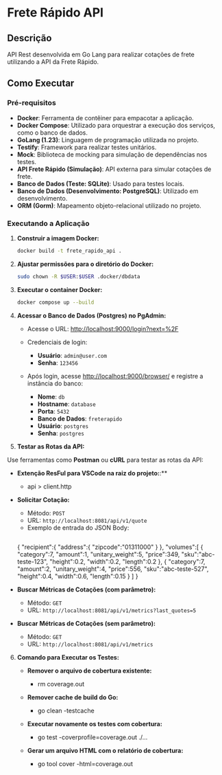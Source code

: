 # Frete Rápido API

## Descrição

API Rest desenvolvida em Go Lang para realizar cotações de frete utilizando a API da Frete Rápido.

## Como Executar

### Pré-requisitos

- **Docker**: Ferramenta de contêiner para empacotar a aplicação.
- **Docker Compose**: Utilizado para orquestrar a execução dos serviços, como o banco de dados.
- **GoLang (1.23)**: Linguagem de programação utilizada no projeto.
- **Testify**: Framework para realizar testes unitários.
- **Mock**: Biblioteca de mocking para simulação de dependências nos testes.
- **API Frete Rápido (Simulação)**: API externa para simular cotações de frete.
- **Banco de Dados (Teste: SQLite)**: Usado para testes locais.
- **Banco de Dados (Desenvolvimento: PostgreSQL)**: Utilizado em desenvolvimento.
- **ORM (Gorm)**: Mapeamento objeto-relacional utilizado no projeto.


### Executando a Aplicação

1. **Construir a imagem Docker:**

   ```bash
   docker build -t frete_rapido_api .

2. **Ajustar permissões para o diretório do Docker:**

   ```bash
   sudo chown -R $USER:$USER .docker/dbdata

3. **Executar o container Docker:**

   ```bash
   docker compose up --build   

4. **Acessar o Banco de Dados (Postgres) no PgAdmin:**

   - Acesse o URL: [http://localhost:9000/login?next=%2F](http://localhost:9000/login?next=%2F)
   - Credenciais de login:
     - **Usuário**: `admin@user.com`
     - **Senha**: `123456`

   - Após login, acesse [http://localhost:9000/browser/](http://localhost:9000/browser/) e registre a instância do banco:
     - **Nome**: `db`
     - **Hostname**: `database`
     - **Porta**: `5432`
     - **Banco de Dados**: `freterapido`
     - **Usuário**: `postgres`
     - **Senha**: `postgres`


5. **Testar as Rotas da API:**

Use ferramentas como **Postman** ou **cURL** para testar as rotas da API:

- **Extenção ResFul para VSCode na raiz do projeto:**:**

   - api > client.http

- **Solicitar Cotação:**
  - Método: `POST`
  - URL: `http://localhost:8081/api/v1/quote`
  - Exemplo de entrada do JSON Body:
    ```json
   {
      "recipient":{
         "address":{
            "zipcode":"01311000"
         }
      },
      "volumes":[
         {
            "category":7,
            "amount":1,
            "unitary_weight":5,
            "price":349,
            "sku":"abc-teste-123",
            "height":0.2,
            "width":0.2,
            "length":0.2
         },
         {
            "category":7,
            "amount":2,
            "unitary_weight":4,
            "price":556,
            "sku":"abc-teste-527",
            "height":0.4,
            "width":0.6,
            "length":0.15
         }
      ]
   }

- **Buscar Métricas de Cotações (com parâmetro):**
  - Método: `GET`
  - URL: `http://localhost:8081/api/v1/metrics?last_quotes=5`

- **Buscar Métricas de Cotações (sem parâmetro):**
  - Método: `GET`
  - URL: `http://localhost:8081/api/v1/metrics`


6. **Comando para Executar os Testes:**

   - **Remover o arquivo de cobertura existente:**

      - rm coverage.out

   - **Remover cache de build do Go:**

      - go clean -testcache

   - **Executar novamente os testes com cobertura:**

      - go test -coverprofile=coverage.out ./...

   - **Gerar um arquivo HTML com o relatório de cobertura:**

      - go tool cover -html=coverage.out
